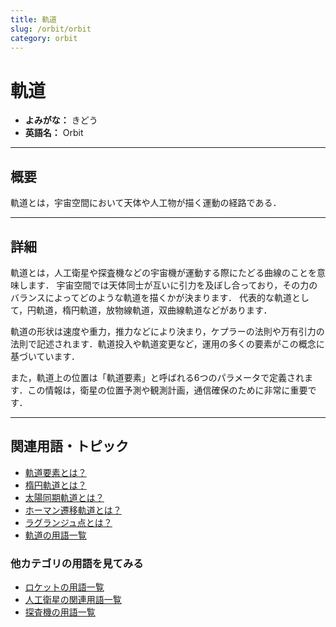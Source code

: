 ```yaml
---
title: 軌道
slug: /orbit/orbit
category: orbit
---
```


# 軌道

- **よみがな：** きどう  
- **英語名：** Orbit  

---

## 概要

軌道とは，宇宙空間において天体や人工物が描く運動の経路である．

---

## 詳細

軌道とは，人工衛星や探査機などの宇宙機が運動する際にたどる曲線のことを意味します．
宇宙空間では天体同士が互いに引力を及ぼし合っており，その力のバランスによってどのような軌道を描くかが決まります．
代表的な軌道として，円軌道，楕円軌道，放物線軌道，双曲線軌道などがあります．

軌道の形状は速度や重力，推力などにより決まり，ケプラーの法則や万有引力の法則で記述されます．軌道投入や軌道変更など，運用の多くの要素がこの概念に基づいています．

また，軌道上の位置は「軌道要素」と呼ばれる6つのパラメータで定義されます．この情報は，衛星の位置予測や観測計画，通信確保のために非常に重要です．

---

## 関連用語・トピック

- [軌道要素とは？](/docs/orbit/mechanics/orbital-elements)
- [楕円軌道とは？](/docs/orbit/type/elliptical-orbit)
- [太陽同期軌道とは？](/docs/orbit/type/sun-synchronous-orbit)
- [ホーマン遷移軌道とは？](/docs/orbit/type/hohmann-transfer-orbit)
- [ラグランジュ点とは？](/docs/orbit/mechanics/lagrange-point)
- [軌道の用語一覧](/docs/category/orbit)

### 他カテゴリの用語を見てみる
- [ロケットの用語一覧](/docs/category/rocket)
- [人工衛星の関連用語一覧](/docs/category/satellite)
- [探査機の用語一覧](/docs/category/explorer)

